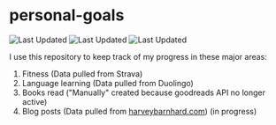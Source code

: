 # personal-goals
![Last Updated](https://img.shields.io/date/1614477011?color=FC4C02&label=Fitness%20Updated&logo=strava)
![Last Updated](https://img.shields.io/date/1614477011?color=7ac70c&label=Language%20Updated&logo=duolingo)
![Last Updated](https://img.shields.io/date/1614477011?color=e9e5cd&label=Books%20Updated&logo=goodreads)

I use this repository to keep track of my progress in these major areas:

1. Fitness (Data pulled from Strava)
2. Language learning (Data pulled from Duolingo)
3. Books read ("Manually" created because goodreads API no longer active)
4. Blog posts (Data pulled from [harveybarnhard.com](https://harveybarnhard.com)) (in progress)

